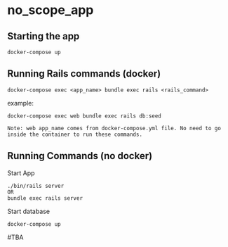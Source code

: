 # no_scope_app

## Starting the app

`docker-compose up`


## Running Rails commands  (docker)

`docker-compose exec <app_name> bundle exec rails <rails_command>`

example:

`docker-compose exec web bundle exec rails db:seed`

```
Note: web app_name comes from docker-compose.yml file. No need to go inside the container to run these commands.
```

## Running Commands (no docker)

Start App
```
./bin/rails server 
OR
bundle exec rails server
```

Start database
```
docker-compose up
```
#TBA